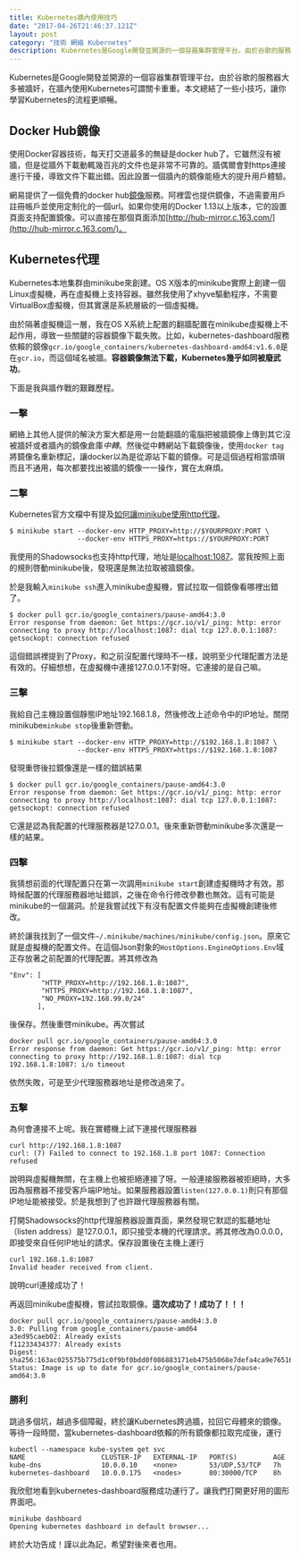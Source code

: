 ```yaml
---
title: Kubernetes牆內使用技巧
date: "2017-04-26T21:46:37.121Z"
layout: post
category: "技術 網絡 Kubernetes"
description: Kubernetes是Google開發並開源的一個容器集群管理平台。由於谷歌的服務器大多被牆奸，在牆內使用Kubernetes可謂關卡重重。本文總結了一些小技巧，讓你學習Kubernetes的流程更順暢。
---
```


Kubernetes是Google開發並開源的一個容器集群管理平台。由於谷歌的服務器大多被牆奸，在牆內使用Kubernetes可謂關卡重重。本文總結了一些小技巧，讓你學習Kubernetes的流程更順暢。

## Docker Hub鏡像
使用Docker容器技術，每天打交道最多的無疑是docker hub了。它雖然沒有被牆，但是從牆外下載動輒幾百兆的文件也是非常不可靠的。牆偶爾會對https連接進行干擾，導致文件下載出錯。因此設置一個牆內的鏡像能極大的提升用戶體驗。

網易提供了一個免費的docker hub[鏡像](http://hub-mirror.c.163.com/)服務。阿裡雲也提供鏡像，不過需要用戶註冊帳戶並使用定制化的一個url。如果你使用的Docker 1.13以上版本，它的設置頁面支持配置鏡像。可以直接在那個頁面添加[http://hub-mirror.c.163.com/](http://hub-mirror.c.163.com/)。

## Kubernetes代理
Kubernetes本地集群由minikube來創建。OS X版本的minikube實際上創建一個Linux虛擬機，再在虛擬機上支持容器。雖然我使用了xhyve驅動程序，不需要VirtualBox虛擬機，但其實還是系統層級的一個虛擬機。

由於隔著虛擬機這一層，我在OS X系統上配置的翻牆配置在minikube虛擬機上不起作用，導致一些關鍵的容器鏡像下載失敗。比如，kubernetes-dashboard服務依賴的鏡像`gcr.io/google_containers/kubernetes-dashboard-amd64:v1.6.0`是在`gcr.io`，而這個域名被牆。**容器鏡像無法下載，Kubernetes幾乎如同被廢武功**。

下面是我與牆作戰的艱難歷程。

### 一擊
網絡上其他人提供的解決方案大都是用一台能翻牆的電腦把被牆鏡像上傳到其它沒被牆奸或者牆內的鏡像倉庫*中轉*。然後從中轉網站下載鏡像後，使用`docker tag`將鏡像名重新標記，讓docker以為是從源站下載的鏡像。可是這個過程相當煩瑣而且不通用，每次都要找出被牆的鏡像一一操作，實在太麻煩。

### 二擊
Kubernetes官方文檔中有提及[如何讓minikube使用http代理](https://kubernetes.io/docs/getting-started-guides/minikube/#using-minikube-with-an-http-proxy)。

```
$ minikube start --docker-env HTTP_PROXY=http://$YOURPROXY:PORT \
                 --docker-env HTTPS_PROXY=https://$YOURPROXY:PORT
```

我使用的Shadowsocks也支持http代理，地址是[localhost:1087](http://127.0.0.1:1087)。當我按照上面的規則啓動minikube後，發現還是無法拉取被牆鏡像。

於是我輸入`minikube ssh`進入minikube虛擬機，嘗試拉取一個鏡像看哪裡出錯了。

```
$ docker pull gcr.io/google_containers/pause-amd64:3.0
Error response from daemon: Get https://gcr.io/v1/_ping: http: error connecting to proxy http://localhost:1087: dial tcp 127.0.0.1:1087: getsockopt: connection refused
```
這個錯誤裡提到了Proxy，和之前沒配置代理時不一樣，說明至少代理配置方法是有效的。仔細想想，在虛擬機中連接127.0.0.1不對呀。它連接的是自己嘛。

### 三擊
我給自己主機設置個靜態IP地址192.168.1.8，然後修改上述命令中的IP地址。關閉minikube`minkube stop`後重新啓動。

```
$ minikube start --docker-env HTTP_PROXY=http://$192.168.1.8:1087 \
                 --docker-env HTTPS_PROXY=https://$192.168.1.8:1087
```
發現重啓後拉鏡像還是一樣的錯誤結果

```
$ docker pull gcr.io/google_containers/pause-amd64:3.0
Error response from daemon: Get https://gcr.io/v1/_ping: http: error connecting to proxy http://localhost:1087: dial tcp 127.0.0.1:1087: getsockopt: connection refused
```
它還是認為我配置的代理服務器是127.0.0.1。後來重新啓動minikube多次還是一樣的結果。

### 四擊
我猜想前面的代理配置只在第一次調用`minikube start`創建虛擬機時才有效。那時候配置的代理服務器地址錯誤，之後在命令行修改參數也無效。這有可能是minikube的一個漏洞。於是我嘗試找下有沒有配置文件能夠在虛擬機創建後修改。

終於讓我找到了一個文件`~/.minikube/machines/minikube/config.json`。原來它就是虛擬機的配置文件。在這個Json對象的`HostOptions.EngineOptions.Env`域正存放著之前配置的代理配置。將其修改為

```
"Env": [
        "HTTP_PROXY=http://192.168.1.8:1087",
        "HTTPS_PROXY=http://192.168.1.8:1087",
        "NO_PROXY=192.168.99.0/24"
       ],
```
後保存。然後重啓minikube。再次嘗試

```
docker pull gcr.io/google_containers/pause-amd64:3.0
Error response from daemon: Get https://gcr.io/v1/_ping: http: error connecting to proxy http://192.168.1.8:1087: dial tcp 192.168.1.8:1087: i/o timeout
```
依然失敗，可是至少代理服務器地址是修改過來了。

### 五擊
為何會連接不上呢。我在實體機上試下連接代理服務器
```
curl http://192.168.1.8:1087
curl: (7) Failed to connect to 192.168.1.8 port 1087: Connection refused
```
說明與虛擬機無關，在主機上也被拒絕連接了呀。一般連接服務器被拒絕時，大多因為服務器不接受客戶端IP地址。如果服務器設置`listen(127.0.0.1)`則只有那個IP地址能被接受。於是我想到了也許跟代理服務器有關。

打開Shadowsocks的http代理服務器設置頁面，果然發現它默認的監聽地址（listen address）是127.0.0.1，即只接受本機的代理請求。將其修改為0.0.0.0，即接受來自任何IP地址的請求。保存設置後在主機上運行

```
curl 192.168.1.8:1087
Invalid header received from client.
```
說明curl連接成功了！

再返回minikube虛擬機，嘗試拉取鏡像。**這次成功了！成功了！！！**

```
docker pull gcr.io/google_containers/pause-amd64:3.0
3.0: Pulling from google_containers/pause-amd64
a3ed95caeb02: Already exists 
f11233434377: Already exists 
Digest: sha256:163ac025575b775d1c0f9bf0bdd0f086883171eb475b5068e7defa4ca9e76516
Status: Image is up to date for gcr.io/google_containers/pause-amd64:3.0
```

### 勝利
跳過多個坑，越過多個障礙，終於讓Kubernetes跨過牆，拉回它母體來的鏡像。等待一段時間，當kubernetes-dashboard依賴的所有鏡像都拉取完成後，運行

```
kubectl --namespace kube-system get svc
NAME                   CLUSTER-IP   EXTERNAL-IP   PORT(S)         AGE
kube-dns               10.0.0.10    <none>        53/UDP,53/TCP   7h
kubernetes-dashboard   10.0.0.175   <nodes>       80:30000/TCP    8h
```
我欣慰地看到kubernetes-dashboard服務成功運行了。讓我們打開更好用的圖形界面吧。

```
minikube dashboard
Opening kubernetes dashboard in default browser...
```

終於大功告成！謹以此為記，希望對後來者也用。